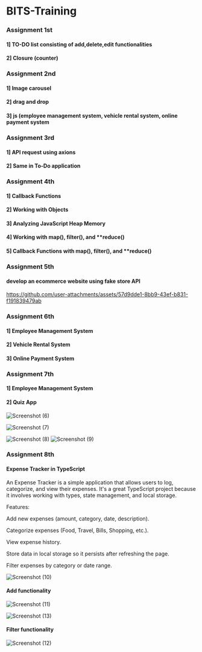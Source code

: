 

# BITS-Training
### Assignment 1st
 #### 1] TO-DO list consisting of add,delete,edit functionalities
 #### 2] Closure (counter)
### Assignment 2nd
 #### 1] Image carousel
 #### 2] drag and drop
 #### 3] js (employee management system, vehicle rental system, online payment system
### Assignment 3rd
 #### 1] API request using axions
 #### 2] Same in To-Do application
 ### Assignment 4th
  #### 1] Callback Functions
  #### 2] Working with Objects
  #### 3] Analyzing JavaScript Heap Memory
  #### 4] Working with map(), filter(), and **reduce()
  #### 5] Callback Functions with map(), filter(), and **reduce()
 ### Assignment 5th
 #### develop an ecommerce website using fake store API
https://github.com/user-attachments/assets/57d9dde1-8bb9-43ef-b831-f191839479ab
### Assignment 6th
#### 1] Employee Management System
#### 2] Vehicle Rental System
#### 3] Online Payment System
### Assignment 7th
#### 1] Employee Management System
#### 2] Quiz App



 ![Screenshot (6)](https://github.com/user-attachments/assets/b80a1ef3-a170-487e-b512-743669f91916)

![Screenshot (7)](https://github.com/user-attachments/assets/f8d925b9-5f65-4d2e-ba59-e73702a192de)

![Screenshot (8)](https://github.com/user-attachments/assets/eae7e711-0dac-415e-9d84-48f67d0d1069)
![Screenshot (9)](https://github.com/user-attachments/assets/cce1a45d-dff3-4f3c-89d3-99bcaf64d40e)
### Assignment 8th
#### Expense Tracker in TypeScript

An Expense Tracker is a simple application that allows users to log, categorize, and view their expenses. It's a great TypeScript project because it involves working with types, state management, and local storage.

Features:

Add new expenses (amount, category, date, description).

Categorize expenses (Food, Travel, Bills, Shopping, etc.).

View expense history.

Store data in local storage so it persists after refreshing the page.

Filter expenses by category or date range.

![Screenshot (10)](https://github.com/user-attachments/assets/f3944354-8eff-4c2e-9f1b-fe093905ecf3)

#### Add functionality
![Screenshot (11)](https://github.com/user-attachments/assets/1861ccec-c1e2-4fe3-8e56-74e2caa1e3f3)



![Screenshot (13)](https://github.com/user-attachments/assets/c690dacb-bf13-495a-a0f3-0f387ea8f157)

#### Filter functionality
![Screenshot (12)](https://github.com/user-attachments/assets/2ab850df-3f20-4c44-843e-33f588f5fd8d)

